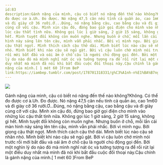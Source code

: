 ```yaml
---
id:83
description:Gánh nặng của mình, cậu có biết nó nặng đến thế nào không?Không. Có thể
đo được cơ à.Uh. Đo được. Nó nặng 47,5 cân nếu tính cả quần áo, cao 1m60
và đi giày cỡ 36 rưỡi.Ơ...Đúng, nó nặng bằng cậu, cao bằng cậu và đi giày
cùng cỡ với cậu. Mình xin cậu đó, đừng bao giờ gọi điện cho mình vào những
lúc cậu thất tình nữa. Không gọi lúc 1 giờ sáng, 2 giờ 15 sáng, không gì
hết. Mình tuyệt đối không còn muốn nghe. Nhưng buồn ở chỗ, mỗi lần cái màn
hình này sáng lên tên cậu, mình vẫn phải nhấc. Bởi vì mình ngu. Bởi giọng
cậu thật ngọt. Mình thích cách cậu thở dài. Mình biết lúc nào cậu sẽ nhăn
nhó. Mình biết khi nào cậu sẽ ngủ gật. Bởi vì cậu luôn chờ mình nói trước
rồi mới bắt đầu và oái ăm ở chỗ cậu là người chủ động gọi đến. Bởi một nghìn
lý do nào đó mà mình nghĩ nát óc và tưởng tượng ra để rồi rút lại một điều
duy nhất mà mình đã nói khi bắt đầu cuộc đối thoại này.Cậu chính là gánh
nặng của mình.[ 1 mét 60 ]From BeP
link:https://iambep.tumblr.com/post/178701318331/g%C3%A1nh-n%E1%BA%B7ng-c%E1%BB%A7a-m%C3%ACnh-c%E1%BA%ADu-c%C3%B3-bi%E1%BA%BFt-n%C3%B3-n%E1%BA%B7ng-%C4%91%E1%BA%BFn-th%E1%BA%BF
---
```


![](https://64.media.tumblr.com/c68d2ccc627415e5726f892119cc682b/tumblr_pg18q3I9ja1u3a9rjo1_1280.png)

Gánh nặng của mình, cậu có biết nó nặng đến thế nào không?Không. Có thể
đo được cơ à.Uh. Đo được. Nó nặng 47,5 cân nếu tính cả quần áo, cao 1m60
và đi giày cỡ 36 rưỡi.Ơ...Đúng, nó nặng bằng cậu, cao bằng cậu và đi giày
cùng cỡ với cậu. Mình xin cậu đó, đừng bao giờ gọi điện cho mình vào những
lúc cậu thất tình nữa. Không gọi lúc 1 giờ sáng, 2 giờ 15 sáng, không gì
hết. Mình tuyệt đối không còn muốn nghe. Nhưng buồn ở chỗ, mỗi lần cái màn
hình này sáng lên tên cậu, mình vẫn phải nhấc. Bởi vì mình ngu. Bởi giọng
cậu thật ngọt. Mình thích cách cậu thở dài. Mình biết lúc nào cậu sẽ nhăn
nhó. Mình biết khi nào cậu sẽ ngủ gật. Bởi vì cậu luôn chờ mình nói trước
rồi mới bắt đầu và oái ăm ở chỗ cậu là người chủ động gọi đến. Bởi một nghìn
lý do nào đó mà mình nghĩ nát óc và tưởng tượng ra để rồi rút lại một điều
duy nhất mà mình đã nói khi bắt đầu cuộc đối thoại này.Cậu chính là gánh
nặng của mình.[ 1 mét 60 ]From BeP